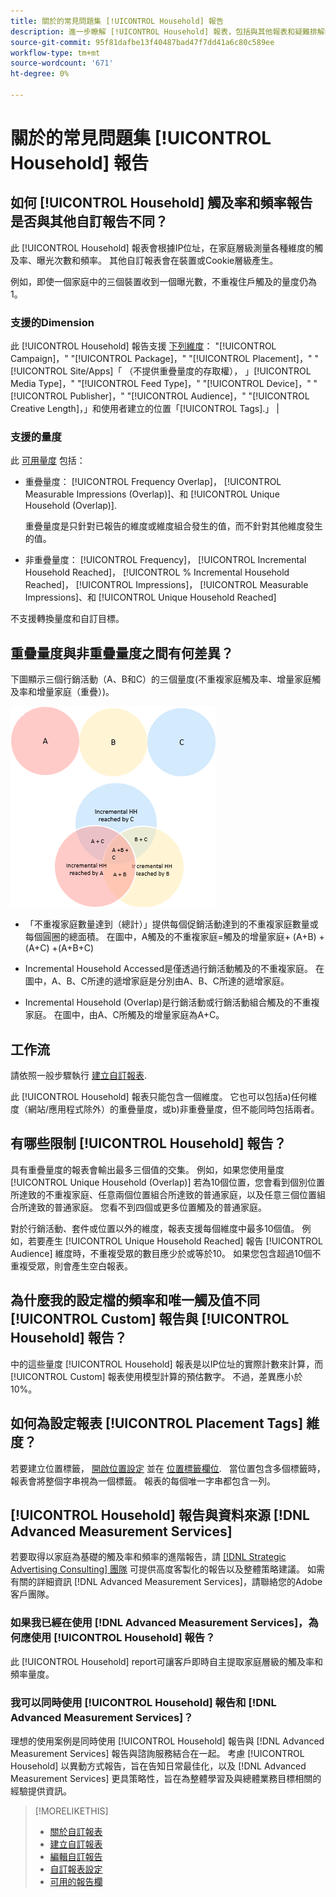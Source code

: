 ```yaml
---
title: 關於的常見問題集 [!UICONTROL Household] 報告
description: 進一步瞭解 [!UICONTROL Household] 報表，包括與其他報表和疑難排解的差異。
source-git-commit: 95f81dafbe13f40487bad47f7dd41a6c80c589ee
workflow-type: tm+mt
source-wordcount: '671'
ht-degree: 0%

---
```


# 關於的常見問題集 [!UICONTROL Household] 報告

## 如何 [!UICONTROL Household] 觸及率和頻率報告是否與其他自訂報告不同？

此 [!UICONTROL Household] 報表會根據IP位址，在家庭層級測量各種維度的觸及率、曝光次數和頻率。 其他自訂報表會在裝置或Cookie層級產生。

例如，即使一個家庭中的三個裝置收到一個曝光數，不重複住戶觸及的量度仍為1。

### 支援的Dimension

此 [!UICONTROL Household] 報告支援 [下列維度](/help/dsp/reports/report-columns.md)： &quot;[!UICONTROL Campaign]，&quot; &quot;[!UICONTROL Package]，&quot; &quot;[!UICONTROL Placement]，&quot; &quot;[!UICONTROL Site/Apps]「 （不提供重疊量度的存取權）， 」[!UICONTROL Media Type]，&quot; &quot;[!UICONTROL Feed Type]，&quot; &quot;[!UICONTROL Device]，&quot; &quot;[!UICONTROL Publisher]，&quot; &quot;[!UICONTROL Audience]，&quot; &quot;[!UICONTROL Creative Length]，」和使用者建立的位置「[!UICONTROL Tags].」 |

### 支援的量度

此 [可用量度](/help/dsp/reports/report-columns.md) 包括：

* 重疊量度： [!UICONTROL Frequency Overlap]， [!UICONTROL Measurable Impressions (Overlap)]、和 [!UICONTROL Unique Household (Overlap)].

   重疊量度是只針對已報告的維度或維度組合發生的值，而不針對其他維度發生的值。 <!-- For example, it might show the ?? -->

* 非重疊量度： [!UICONTROL Frequency]， [!UICONTROL Incremental Household Reached]， [!UICONTROL % Incremental Household Reached]， [!UICONTROL Impressions]， [!UICONTROL Measurable Impressions]、和 [!UICONTROL Unique Household Reached]

不支援轉換量度和自訂目標。

## 重疊量度與非重疊量度之間有何差異？

下圖顯示三個行銷活動（A、B和C）的三個量度(不重複家庭觸及率、增量家庭觸及率和增量家庭（重疊）)。

![住家重疊量度的插圖](/help/dsp/assets/household-overlap-metrics-illustration.png "住家重疊量度的插圖")

* 「不重複家庭數量達到（總計）」提供每個促銷活動達到的不重複家庭數量或每個圓圈的總面積。 在圖中，A觸及的不重複家庭=觸及的增量家庭+ (A+B) + (A+C) +(A+B+C)

* Incremental Household Accessed是僅透過行銷活動觸及的不重複家庭。 在圖中，A、B、C所達的遞增家庭是分別由A、B、C所達的遞增家庭。

* Incremental Household (Overlap)是行銷活動或行銷活動組合觸及的不重複家庭。 在圖中，由A、C所觸及的增量家庭為A+C。

## 工作流

請依照一般步驟執行 [建立自訂報表](report-create.md).

此 [!UICONTROL Household] 報表只能包含一個維度。 它也可以包括a)任何維度（網站/應用程式除外）的重疊量度，或b)非重疊量度，但不能同時包括兩者。

## 有哪些限制 [!UICONTROL Household] 報告？ 

具有重疊量度的報表會輸出最多三個值的交集。 例如，如果您使用量度 [!UICONTROL Unique Household (Overlap)] 若為10個位置，您會看到個別位置所達致的不重複家庭、任意兩個位置組合所達致的普通家庭，以及任意三個位置組合所達致的普通家庭。 您看不到四個或更多位置觸及的普通家庭。

對於行銷活動、套件或位置以外的維度，報表支援每個維度中最多10個值。 例如，若要產生 [!UICONTROL Unique Household Reached] 報告 [!UICONTROL Audience] 維度時，不重複受眾的數目應少於或等於10。 如果您包含超過10個不重複受眾，則會產生空白報表。

## 為什麼我的設定檔的頻率和唯一觸及值不同 [!UICONTROL Custom] 報告與 [!UICONTROL Household] 報告？

中的這些量度 [!UICONTROL Household] 報表是以IP位址的實際計數來計算，而 [!UICONTROL Custom] 報表使用模型計算的預估數字。 不過，差異應小於10%。

## 如何為設定報表 [!UICONTROL Placement Tags] 維度？

若要建立位置標籤， [開啟位置設定](/help/dsp/campaign-management/placements/placement-edit.md) 並在 [位置標籤欄位](/help/dsp/campaign-management/placements/placement-settings.md).
 
當位置包含多個標籤時，報表會將整個字串視為一個標籤。 報表的每個唯一字串都包含一列。

## [!UICONTROL Household] 報告與資料來源 [!DNL Advanced Measurement Services]

若要取得以家庭為基礎的觸及率和頻率的進階報告，請 [[!DNL Strategic Advertising Consulting] 團隊](/help/dsp/introduction/advanced-measurement-services.md) 可提供高度客製化的報告以及整體策略建議。 如需有關的詳細資訊 [!DNL Advanced Measurement Services]，請聯絡您的Adobe客戶團隊。

### 如果我已經在使用 [!DNL Advanced Measurement Services]，為何應使用 [!UICONTROL Household] 報告？

此 [!UICONTROL Household] report可讓客戶即時自主提取家庭層級的觸及率和頻率量度。

### 我可以同時使用 [!UICONTROL Household] 報告和 [!DNL Advanced Measurement Services]？ 

理想的使用案例是同時使用 [!UICONTROL Household] 報告與 [!DNL Advanced Measurement Services] 報告與諮詢服務結合在一起。 考慮 [!UICONTROL Household] 以異動方式報告，旨在告知日常最佳化，以及 [!DNL Advanced Measurement Services] 更具策略性，旨在為整體學習及與總體業務目標相關的經驗提供資訊。

>[!MORELIKETHIS]
>
>* [關於自訂報表](/help/dsp/reports/report-about.md)
>* [建立自訂報表](/help/dsp/reports/report-create.md)
>* [編輯自訂報告](/help/dsp/reports/report-edit.md)
>* [自訂報表設定](/help/dsp/reports/report-settings.md)
>* [可用的報告欄](/help/dsp/reports/report-columns.md)

